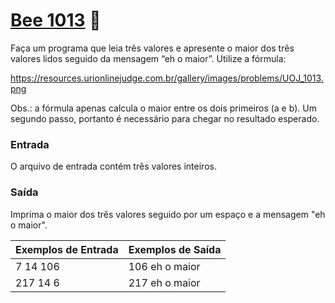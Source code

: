 # <a href="https://www.beecrowd.com.br/judge/pt/problems/view/1013"> Bee 1013</a> 🐝

Faça um programa que leia três valores e apresente o maior dos três valores lidos seguido da mensagem “eh o maior”. Utilize a fórmula:

https://resources.urionlinejudge.com.br/gallery/images/problems/UOJ_1013.png

Obs.: a fórmula apenas calcula o maior entre os dois primeiros (a e b). Um segundo passo, portanto é necessário para chegar no resultado esperado.


### Entrada
O arquivo de entrada contém três valores inteiros.

### Saída
Imprima o maior dos três valores seguido por um espaço e a mensagem "eh o maior".

| Exemplos de Entrada | Exemplos de Saída|
|---| ---|
| 7 14 106 | 106 eh o maior |
| 217 14 6 | 217 eh o maior|